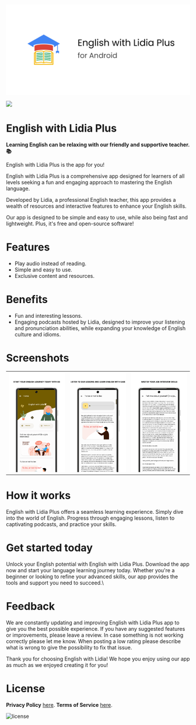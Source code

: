 ![English with Lidia Plus](/app/src/main/play/listings/en-US/graphics/feature-graphic/play_store_feature_graphic.png "English with Lidia Plus")

<a href="https://play.google.com/store/apps/details?id=com.d4rk.englishwithlidia.plus"><img src="https://play.google.com/intl/en_us/badges/static/images/badges/en_badge_web_generic.png" height="70"></a>

English with Lidia Plus
==================

**Learning English can be relaxing with our friendly and supportive teacher. 📚**

English with Lidia Plus is the app for you!

English with Lidia Plus is a comprehensive app designed for learners of all levels seeking a fun and engaging approach to mastering the English language.

Developed by Lidia, a professional English teacher, this app provides a wealth of resources and interactive features to enhance your English skills.

Our app is designed to be simple and easy to use, while also being fast and lightweight. Plus, it's free and open-source software!

# Features

- Play audio instead of reading.
- Simple and easy to use.
- Exclusive content and resources.

# Benefits

- Fun and interesting lessons.
- Engaging podcasts hosted by Lidia, designed to improve your listening and pronunciation abilities, while expanding your knowledge of English culture and idioms.

# Screenshots

<table>
  <tr>
    <td><img src="/app/src/main/play/listings/en-US/graphics/phone-screenshots/1-screenshot_main.png" width="300"></td>
    <td><img src="/app/src/main/play/listings/en-US/graphics/phone-screenshots/2-screenshot_lesson1.png" width="300"></td>
    <td><img src="/app/src/main/play/listings/en-US/graphics/phone-screenshots/3-screenshot_lesson2.png" width="300"></td>
  </tr>
</table>

# How it works

English with Lidia Plus offers a seamless learning experience. Simply dive into the world of English. Progress through engaging lessons, listen to captivating podcasts, and practice your skills.

# Get started today

Unlock your English potential with English with Lidia Plus. Download the app now and start your language learning journey today. Whether you're a beginner or looking to refine your advanced skills, our app provides the tools and support you need to succeed.\

# Feedback

We are constantly updating and improving English with Lidia Plus app to give you the best possible experience. If you have any suggested features or improvements, please leave a review. In case something is not working correctly please let me know. When posting a low rating please describe what is wrong to give the possibility to fix that issue.

Thank you for choosing English with Lidia! We hope you enjoy using our app as much as we enjoyed creating it for you!

# License

__Privacy Policy__ [here](https://sites.google.com/view/englishwithlidia/more/privacy-policy).
__Terms of Service__ [here](https://sites.google.com/view/englishwithlidia/more/terms-of-service).

![license](https://imgur.com/QQlcEVT.png)